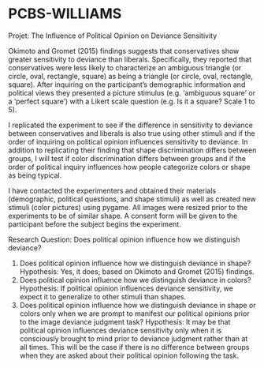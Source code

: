 # PCBS-WILLIAMS
Projet: The Influence of Political Opinion on Deviance Sensitivity

Okimoto and Gromet (2015) findings suggests that conservatives show greater sensitivity to deviance than liberals. Specifically, they reported that conservatives were less likely to characterize an ambiguous triangle (or circle, oval, rectangle, square) as being a triangle (or circle, oval, rectangle, square). After inquiring on the participant’s demographic information and political views they presented a picture stimulus (e.g. ‘ambiguous square’ or a ‘perfect square’) with a Likert scale question (e.g. Is it a square? Scale 1 to 5). 

I replicated the experiment to see if the difference in sensitivity to deviance between conservatives and liberals is also true using other stimuli and if the order of inquiring on political opinion influences sensitivity to deviance. In addition to replicating their finding that shape discrimination differs between groups, I will test if color discrimination differs between groups and if the order of political inquiry influences how people categorize colors or shape as being typical. 

I have contacted the experimenters and obtained their materials (demographic, political questions, and shape stimuli) as well as created new stimuli (color pictures) using pygame.  All images were resized prior to the experiments to be of similar shape. A consent form will be given to the participant before the subject begins the experiment. 

Research Question: Does political opinion influence how we distinguish deviance? 
1.	Does political opinion influence how we distinguish deviance in shape? 
Hypothesis: Yes, it does; based on Okimoto and Gromet (2015) findings.
2.	Does political opinion influence how we distinguish deviance in colors?
Hypothesis: If political opinion influences deviance sensitivity, we expect it to generalize to other stimuli than shapes.  
3.	Does political opinion influence how we distinguish deviance in shape or colors only when we are prompt to manifest our political opinions prior to the image deviance judgment task?
Hypothesis: It may be that political opinion influences deviance sensitivity only when it is consciously brought to mind prior to deviance judgment rather than at all times. This will be the case if there is no difference between groups when they are asked about their political opinion following the task. 
